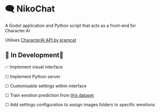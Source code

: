 # 🗨️ NikoChat
 A Godot application and Python script that acts as a front-end for Character.AI

Utilises [CharacterAI API by kramcat](https://github.com/kramcat/CharacterAI#readme)


## 🚧 In Development🚧 

✅ Implement visual interface

☐ Implement Python server

☐ Customisable settings within interface

☐ Train emotion prediction from [this dataset](https://www.kaggle.com/datasets/pashupatigupta/emotion-detection-from-text/)

☐ Add settings configuration to assign images folders to specific emotions
